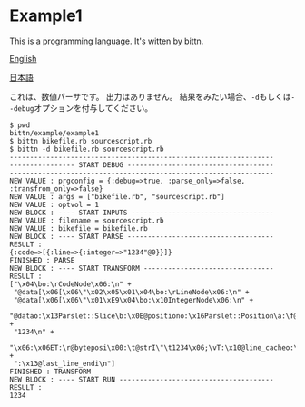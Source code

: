 # Example1
This is a programming language.
It's witten by bittn.

[English](https://translate.google.com/translate?hl=en&sl=ja&tl=en&u=https://github.com/pinenut-programming-language/bittn/tree/master/example/example2)

[日本語](https://github.com/pinenut-programming-language/bittn/tree/master/example/example2)

これは、数値パーサです。
出力はありません。
結果をみたい場合、`-d`もしくは`--debug`オプションを付与してください。

```
$ pwd
bittn/example/example1
$ bittn bikefile.rb sourcescript.rb
$ bittn -d bikefile.rb sourcescript.rb
-----------------------------------------------------------------
---------------- START DEBUG ------------------------------------
-----------------------------------------------------------------
NEW VALUE : prgconfig = {:debug=>true, :parse_only=>false, :transfrom_only=>false}
NEW VALUE : args = ["bikefile.rb", "sourcescript.rb"]
NEW VALUE : optvol = 1
NEW BLOCK : ---- START INPUTS -----------------------------------
NEW VALUE : filename = sourcescript.rb
NEW VALUE : bikefile = bikefile.rb
NEW BLOCK : ---- START PARSE ------------------------------------
RESULT :
{:code=>[{:line=>{:integer=>"1234"@0}}]}
FINISHED : PARSE
NEW BLOCK : ---- START TRANSFORM --------------------------------
RESULT :
["\x04\bo:\rCodeNode\x06:\n" +
 "@data[\x06[\x06\"\x02\x05\x01\x04\bo:\rLineNode\x06:\n" +
 "@data[\x06[\x06\"\x01\xE9\x04\bo:\x10IntegerNode\x06:\n" +
 "@datao:\x13Parslet::Slice\b:\x0E@positiono:\x16Parslet::Position\a:\f@stringI\"\n" +
 "1234\n" +
 "\x06:\x06ET:\r@byteposi\x00:\t@strI\"\t1234\x06;\vT:\x10@line_cacheo:\x1FParslet::Source::LineCache\a:\x0F@line_endse:!Parslet::Source::RangeSearch[\x06i\n" +
 ":\x13@last_line_endi\n"]
FINISHED : TRANSFORM
NEW BLOCK : ---- START RUN --------------------------------------
RESULT :
1234
```
